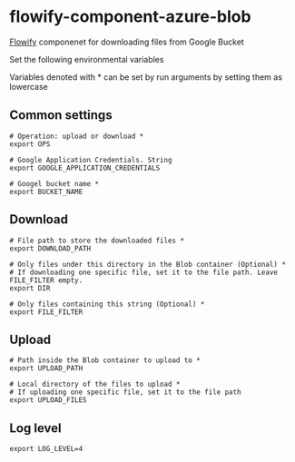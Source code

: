 # flowify-component-azure-blob

[Flowify](https://flowify-docs.equinor.com/) componenet for downloading files from Google Bucket

Set the following environmental variables

Variables denoted with * can be set by run arguments by setting them as lowercase
## Common settings
```
# Operation: upload or download *
export OPS

# Google Application Credentials. String
export GOOGLE_APPLICATION_CREDENTIALS

# Googel bucket name *
export BUCKET_NAME
```
## Download
```
# File path to store the downloaded files *
export DOWNLOAD_PATH

# Only files under this directory in the Blob container (Optional) *
# If downloading one specific file, set it to the file path. Leave FILE_FILTER empty.
export DIR 

# Only files containing this string (Optional) *
export FILE_FILTER 
```
## Upload

```
# Path inside the Blob container to upload to *
export UPLOAD_PATH

# Local directory of the files to upload *
# If uploading one specific file, set it to the file path
export UPLOAD_FILES
```

## Log level
```
export LOG_LEVEL=4
```



